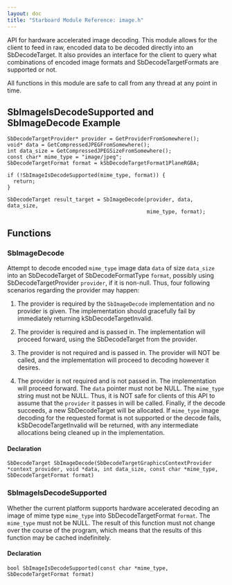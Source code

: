 ```yaml
---
layout: doc
title: "Starboard Module Reference: image.h"
---
```


API for hardware accelerated image decoding. This module allows for the client
to feed in raw, encoded data to be decoded directly into an SbDecodeTarget. It
also provides an interface for the client to query what combinations of encoded
image formats and SbDecodeTargetFormats are supported or not.

All functions in this module are safe to call from any thread at any point in
time.

## SbImageIsDecodeSupported and SbImageDecode Example ##

```
SbDecodeTargetProvider* provider = GetProviderFromSomewhere();
void* data = GetCompressedJPEGFromSomewhere();
int data_size = GetCompressedJPEGSizeFromSomewhere();
const char* mime_type = "image/jpeg";
SbDecodeTargetFormat format = kSbDecodeTargetFormat1PlaneRGBA;

if (!SbImageIsDecodeSupported(mime_type, format)) {
  return;
}

SbDecodeTarget result_target = SbImageDecode(provider, data, data_size,
                                             mime_type, format);
```

## Functions ##

### SbImageDecode ###

Attempt to decode encoded `mime_type` image data `data` of size `data_size` into
an SbDecodeTarget of SbDecodeFormatType `format`, possibly using
SbDecodeTargetProvider `provider`, if it is non-null. Thus, four following
scenarios regarding the provider may happen:

1.  The provider is required by the `SbImageDecode` implementation and no
    provider is given. The implementation should gracefully fail by immediately
    returning kSbDecodeTargetInvalid.

1.  The provider is required and is passed in. The implementation will proceed
    forward, using the SbDecodeTarget from the provider.

1.  The provider is not required and is passed in. The provider will NOT be
    called, and the implementation will proceed to decoding however it desires.

1.  The provider is not required and is not passed in. The implementation will
    proceed forward. The `data` pointer must not be NULL. The `mime_type` string
    must not be NULL. Thus, it is NOT safe for clients of this API to assume
    that the `provider` it passes in will be called. Finally, if the decode
    succeeds, a new SbDecodeTarget will be allocated. If `mime_type` image
    decoding for the requested format is not supported or the decode fails,
    kSbDecodeTargetInvalid will be returned, with any intermediate allocations
    being cleaned up in the implementation.

#### Declaration ####

```
SbDecodeTarget SbImageDecode(SbDecodeTargetGraphicsContextProvider *context_provider, void *data, int data_size, const char *mime_type, SbDecodeTargetFormat format)
```

### SbImageIsDecodeSupported ###

Whether the current platform supports hardware accelerated decoding an image of
mime type `mime_type` into SbDecodeTargetFormat `format`. The `mime_type` must
not be NULL. The result of this function must not change over the course of the
program, which means that the results of this function may be cached
indefinitely.

#### Declaration ####

```
bool SbImageIsDecodeSupported(const char *mime_type, SbDecodeTargetFormat format)
```
